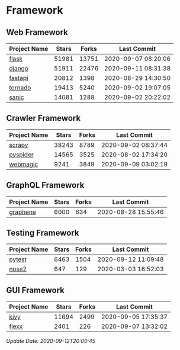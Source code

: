 # Framework

## Web Framework

| Project Name | Stars | Forks | Last Commit |
| ------------ | ----- | ----- | ----------- |
| [flask](https://github.com/pallets/flask) | 51981 | 13751 | 2020-09-07 08:20:06 |
| [django](https://github.com/django/django) | 51911 | 22476 | 2020-09-11 08:31:38 |
| [fastapi](https://github.com/tiangolo/fastapi) | 20812 | 1398 | 2020-08-29 14:30:50 |
| [tornado](https://github.com/tornadoweb/tornado) | 19413 | 5240 | 2020-09-02 19:07:05 |
| [sanic](https://github.com/huge-success/sanic) | 14081 | 1288 | 2020-09-02 20:22:02 |

## Crawler Framework

| Project Name | Stars | Forks | Last Commit |
| ------------ | ----- | ----- | ----------- |
| [scrapy](https://github.com/scrapy/scrapy) | 38243 | 8789 | 2020-09-02 08:37:44 |
| [pyspider](https://github.com/binux/pyspider) | 14565 | 3525 | 2020-08-02 17:34:20 |
| [webmagic](https://github.com/code4craft/webmagic) | 9241 | 3849 | 2020-09-09 03:02:19 |

## GraphQL Framework

| Project Name | Stars | Forks | Last Commit |
| ------------ | ----- | ----- | ----------- |
| [graphene](https://github.com/graphql-python/graphene) | 6000 | 634 | 2020-08-28 15:55:46 |

## Testing Framework

| Project Name | Stars | Forks | Last Commit |
| ------------ | ----- | ----- | ----------- |
| [pytest](https://github.com/pytest-dev/pytest) | 6463 | 1504 | 2020-09-12 11:09:48 |
| [nose2](https://github.com/nose-devs/nose2) | 647 | 129 | 2020-03-03 16:52:03 |

## GUI Framework

| Project Name | Stars | Forks | Last Commit |
| ------------ | ----- | ----- | ----------- |
| [kivy](https://github.com/kivy/kivy) | 11694 | 2499 | 2020-09-05 17:35:37 |
| [flexx](https://github.com/flexxui/flexx) | 2401 | 226 | 2020-09-07 13:32:02 |

*Update Date: 2020-09-12T20:00:45*